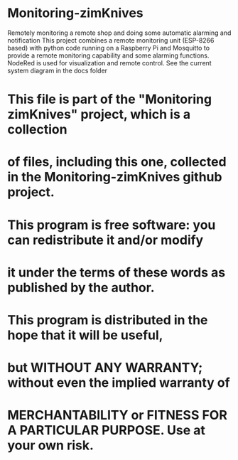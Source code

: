 # Monitoring-zimKnives
Remotely monitoring a remote shop and doing some automatic alarming and notification
This project combines a remote monitoring unit (ESP-8266 based) with python code running
on a Raspberry Pi and Mosquitto to provide a remote monitoring capability and some alarming functions.
NodeRed is used for visualization and remote control.
See the current system diagram in the docs folder

#    This file is part of the "Monitoring zimKnives" project, which is a collection
#    of files, including this one, collected in the Monitoring-zimKnives github project.
#
#    This program is free software: you can redistribute it and/or modify
#    it under the terms of these words as published by the author.
#
#    This program is distributed in the hope that it will be useful,
#    but WITHOUT ANY WARRANTY; without even the implied warranty of
#    MERCHANTABILITY or FITNESS FOR A PARTICULAR PURPOSE.  Use at your own risk.
